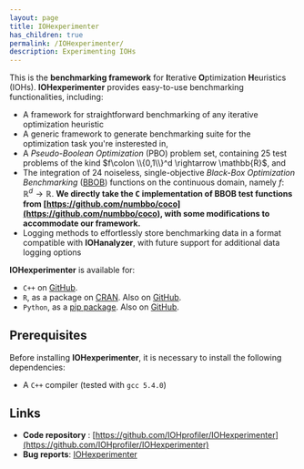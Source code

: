 ```yaml
---
layout: page
title: IOHexperimenter
has_children: true
permalink: /IOHexperimenter/
description: Experimenting IOHs
---
```


This is the **benchmarking framework** for <b>I</b>terative <b>O</b>ptimization <b>H</b>euristics (IOHs).
<b>IOHexperimenter</b> provides easy-to-use benchmarking functionalities, including:

* A framework for straightforward benchmarking of any iterative optimization heuristic
* A generic framework to generate benchmarking suite for the optimization task you're insterested in,
* A _Pseudo-Boolean Optimization_ (PBO) problem set, containing 25 test problems of the kind $f\colon \\{0,1\\}^d \rightarrow \mathbb{R}$, and
* The integration of 24 noiseless, single-objective _Black-Box Optimization Benchmarking_ ([BBOB](https://coco.gforge.inria.fr/downloads/download16.00/bbobdocfunctions.pdf)) functions on the continuous domain, namely $f\colon \mathbb{R}^d \rightarrow \mathbb{R}$. <b>We directly take the <tt>C</tt> implementation of BBOB test functions from [https://github.com/numbbo/coco](https://github.com/numbbo/coco), with some modifications to accommodate our framework.</b>
* Logging methods to effortlessly store benchmarking data in a format compatible with __IOHanalyzer__, with future support for additional data logging options

<b>IOHexperimenter</b> is available for:

* `C++` on [GitHub](https://github.com/IOHprofiler).
* `R`, as a package on [CRAN](https://CRAN.R-project.org/package=IOHexperimenter). Also on [GitHub](https://github.com/IOHprofiler/IOHexperimenter/tree/R).
* `Python`, as a [pip package](https://pypi.org/project/IOHexperimenter/). Also on [GitHub](https://github.com/IOHprofiler/IOHexperimenter/tree/python-interface).

## Prerequisites

Before installing <b>IOHexperimenter</b>, it is necessary to install the following dependencies:

* A `C++` compiler (tested with `gcc 5.4.0`)

## Links

* __Code repository__ : [https://github.com/IOHprofiler/IOHexperimenter](https://github.com/IOHprofiler/IOHexperimenter)
* __Bug reports__: [IOHexperimenter](https://github.com/IOHprofiler/IOHexperimenter/issues)